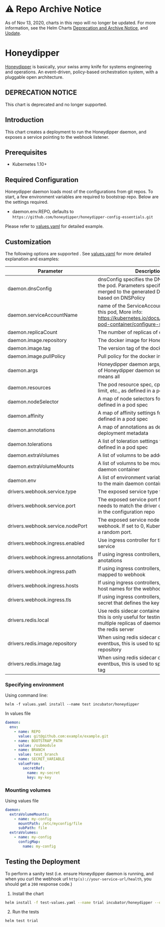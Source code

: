 # ⚠️ Repo Archive Notice

As of Nov 13, 2020, charts in this repo will no longer be updated.
For more information, see the Helm Charts [Deprecation and Archive Notice](https://github.com/helm/charts#%EF%B8%8F-deprecation-and-archive-notice), and [Update](https://helm.sh/blog/charts-repo-deprecation/).

# Honeydipper

[Honeydipper](https://github.com/honeydipper/honeydipper) is basically, your swiss army knife for systems engineering and operations. An event-driven, policy-based orchestration system, with a pluggable open architecture.

## DEPRECATION NOTICE

This chart is deprecated and no longer supported.

## Introduction

This chart creates a deployment to run the Honeydipper daemon, and exposes a service pointing to the webhook listener.

## Prerequisites

 * Kubernetes 1.10+

## Required Configuration

Honeydipper daemon loads most of the configurations from git repos. To start, a few environment variables are required to bootstrap repo. Below are the settings required.

 * daemon.env.REPO, defaults to `https://github.com/honeydipper/honeydipper-config-essentials.git`

Please refer to [values.yaml](./values.yaml) for detailed example.

## Customization

The following options are supported . See [values.yaml](./values.yaml) for more detailed explanation and examples:

| Parameter | Description | Default |
| --------- | ----------- | ------- |
| daemon.dnsConfig | dnsConfig specifies the DNS parameters of the pod. Parameters specified here will be merged to the generated DNS configuration based on DNSPolicy | |
| daemon.serviceAccountName | name of the ServiceAccount to use to run this pod, More info: https://kubernetes.io/docs/tasks/configure-pod-container/configure-service-account/ | |
| daemon.replicaCount | The number of replicas of daemons to start | 1 |
| daemon.image.repository | The docker image for Honeydipper daemon | `honeydipper/honeydipper` |
| daemon.image.tag | The version tag of the docker image to use | `latest` |
| daemon.image.pullPolicy | Pull policy for the docker image | `Always` |
| daemon.args | Honeydipper daemon args, should be a list of Honeydipper daemon services, empty means all | |
| daemon.resources | The pod resource spec, cpu limit, memory limit, etc., as defined in a pod spec | |
| daemon.nodeSelector | A map of node selectors for the pod, as defined in a pod spec | |
| daemon.affinity | A map of affinity settings for the pod, as defined in a pod spec | |
| daemon.annotations | A map of annotations as defined in a deployment metadata | |
| daemon.tolerations | A list of toleration settings for the pod, as defined in a pod spec | |
| daemon.extraVolumes | A list of volumns to be added to the pod | |
| daemon.extraVolumeMounts | A list of volumns to be mounted to main daemon container | |
| daemon.env | A list of environment variables to be added to the main daemon container | |
| drivers.webhook.service.type | The exposed service type for the webhook | `LoadBalancer` |
| drivers.webhook.service.port | The exposed service port for the webhook, needs to match the driver configurations set in the configuration repo | 8080 |
| drivers.webhook.service.nodePort | The exposed service node port for the webhook. If set to 0, Kubernetes will assign a random port. | 0 |
| drivers.webhook.ingress.enabled | Use ingress controller for the webhook service | `false` |
| drivers.webhook.ingress.annotations | If using ingress controllers, specify a map of anotations | |
| drivers.webhook.ingress.path | If using ingress controllers, specify the path mapped to webhook | |
| drivers.webhook.ingress.hosts | If using ingress controllers, specify a list of host names for the webhook | |
| drivers.webhook.ingress.tls | If using ingress controllers, specify the secret that defines the key and certs | |
| drivers.redis.local | Use redis sidecar container for eventbus, this is only useful for testing. In production, multiple replicas of daemon should share the redis server | true |
| drivers.redis.image.repository | When using redis sidecar container for eventbus, this is used to specify the image repository | redis |
| drivers.redis.image.tag | When using redis sidecar container for eventbus, this is used to specify the image tag | 5 |

### Specifying environment

Using command line:

```helm
helm -f values.yaml install --name test incubator/honeydipper
```

In values file

```yaml
daemon:
  env:
    - name: REPO
      value: git@github.com:example/example.git
    - name: BOOTSTRAP_PATH
      value: /submodule
    - name: BRANCH
      value: test_branch
    - name: SECRET_VARIABLE
      valueFrom:
        secretRef:
          name: my-secret
          key: my-key
```

### Mounting volumes

Using values file

```yaml
daemon:
  extraVolumeMounts:
    - name: my-config
      mountPath: /etc/myconfig/file
      subPath: file
  extraVolumes:
    - name: my-config
      configMap:
        name: my-config
```

## Testing the Deployment

To perform a sanity test (i.e. ensure Honeydipper daemon is running, and when you curl the webhook url `http(s)://your-service-url/health`, you should get a `200` response code.)

 1. Install the chart

```bash
helm install -f test-values.yaml --name trial incubator/honeydipper --debug
```

 2. Run the tests

```bash
helm test trial
```
